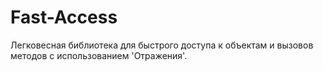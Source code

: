 # Fast-Access
 Легковесная библиотека для быстрого доступа к объектам и вызовов методов с использованием 'Отражения'.
